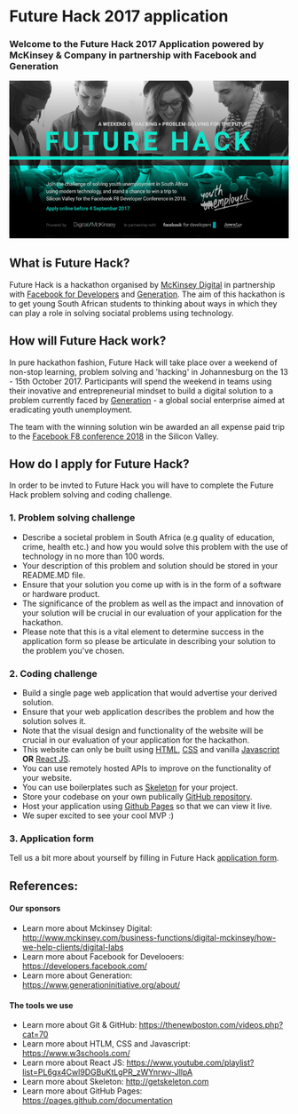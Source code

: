 # Future Hack 2017 application
### Welcome to the Future Hack 2017 Application powered by McKinsey & Company in partnership with Facebook and Generation
![](photo.png)

## What is Future Hack?
Future Hack is a hackathon organised by [McKinsey Digital](http://www.mckinsey.com/business-functions/digital-mckinsey/how-we-help-clients/digital-labs) in partnership with [Facebook for Developers](https://developers.facebook.com/) and [Generation](https://www.generationinitiative.org/). The aim of this hackathon is to get young South African students to thinking about ways in which they can play a role in solving sociatal problems using technology. 

## How will Future Hack work?
In pure hackathon fashion, Future Hack will take place over a weekend of non-stop learning, problem solving and 'hacking' in Johannesburg on the 13 - 15th October 2017. Participants will spend the weekend in teams using their inovative and entrepreneurial mindset to build a digital solution to a problem currently faced by [Generation](https://www.generationinitiative.org/about/) - a global social enterprise aimed at eradicating youth unemployment. 

The team with the winning solution win be awarded an all expense paid trip to the [Facebook F8 conference 2018](https://www.fbf8.com/) in the Silicon Valley.

## How do I apply for Future Hack?
In order to be invted to Future Hack you will have to complete the Future Hack problem solving and coding challenge.

### 1. Problem solving challenge
 - Describe a societal problem in South Africa (e.g quality of education, crime, health etc.) and how you would solve this problem with the use of technology in no more than 100 words.
 - Your description of this problem and solution should be stored in your README.MD file.
 - Ensure that your solution you come up with is in the form of a software or hardware product. 
 - The significance of the problem as well as the impact and innovation of your solution will be crucial in our evaluation of your application for the hackathon.
 - Please note that this is a vital element to determine success in the application form so please be articulate in describing your solution to the problem you've chosen.

### 2. Coding challenge
 - Build a single page web application that would advertise your derived solution. 
 - Ensure that your web application describes the problem and how the solution solves it. 
 - Note that the visual design and functionality of the website will be crucial in our evaluation of your application for the hackathon.
 - This website can only be built using [HTML](https://www.w3schools.com/html/default.asp), [CSS](https://www.w3schools.com/css/default.asp) and vanilla [Javascript](https://www.w3schools.com/js/default.asp) **OR** [React JS](https://facebook.github.io/react/). 
 - You can use remotely hosted APIs to improve on the functionality of your website.
 - You can use boilerplates such as [Skeleton](http://getskeleton.com) for your project.
 - Store your codebase on your own publically [GitHub repository](https://github).
 - Host your application using [Github Pages](https://pages.github.com/) so that we can view it live.
 - We super excited to see your cool MVP :)

### 3. Application form 
Tell us a bit more about yourself by filling in Future Hack [application form](https://mck-forms.typeform.com/to/iSp2Yn).

## References:

#### Our sponsors
- Learn more about Mckinsey Digital: http://www.mckinsey.com/business-functions/digital-mckinsey/how-we-help-clients/digital-labs
- Learn more about Facebook for Develooers: https://developers.facebook.com/
- Learn more about Generation: https://www.generationinitiative.org/about/

#### The tools we use
- Learn more about Git & GitHub: https://thenewboston.com/videos.php?cat=70		  
- Learn more about HTLM, CSS and Javascript: https://www.w3schools.com/
- Learn more about React JS: https://www.youtube.com/playlist?list=PL6gx4Cwl9DGBuKtLgPR_zWYnrwv-JllpA
- Learn more about Skeleton: http://getskeleton.com
- Learn more about GitHub Pages: https://pages.github.com/documentation